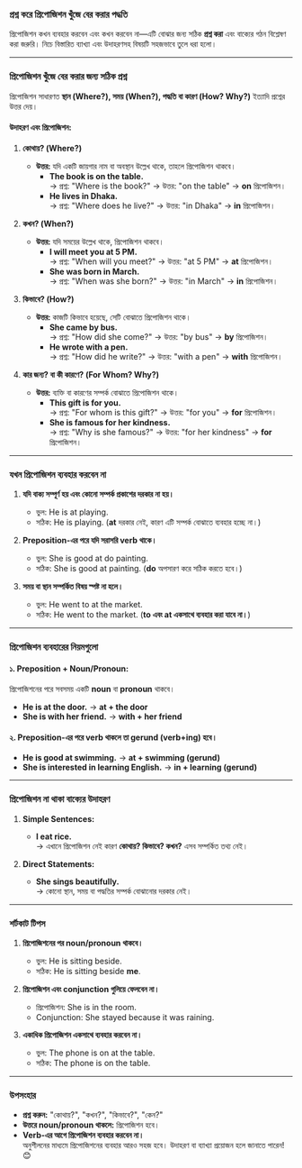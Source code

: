 ### **প্রশ্ন করে প্রিপোজিশন খুঁজে বের করার পদ্ধতি**
প্রিপোজিশন কখন ব্যবহার করবেন এবং কখন করবেন না—এটি বোঝার জন্য সঠিক **প্রশ্ন করা** এবং বাক্যের গঠন বিশ্লেষণ করা জরুরি। নিচে বিস্তারিত ব্যাখ্যা এবং উদাহরণসহ বিষয়টি সহজভাবে তুলে ধরা হলো।

---

### **প্রিপোজিশন খুঁজে বের করার জন্য সঠিক প্রশ্ন**
প্রিপোজিশন সাধারণত **স্থান (Where?), সময় (When?), পদ্ধতি বা কারণ (How? Why?)** ইত্যাদি প্রশ্নের উত্তর দেয়।  

#### উদাহরণ এবং প্রিপোজিশন:
1. **কোথায়? (Where?)**
   - **উত্তর:** যদি একটি জায়গার নাম বা অবস্থান উল্লেখ থাকে, তাহলে প্রিপোজিশন থাকবে।  
     - **The book is on the table.**  
       → প্রশ্ন: "Where is the book?" → উত্তর: "on the table" → **on** প্রিপোজিশন।  
     - **He lives in Dhaka.**  
       → প্রশ্ন: "Where does he live?" → উত্তর: "in Dhaka" → **in** প্রিপোজিশন।  

2. **কখন? (When?)**
   - **উত্তর:** যদি সময়ের উল্লেখ থাকে, প্রিপোজিশন থাকবে।  
     - **I will meet you at 5 PM.**  
       → প্রশ্ন: "When will you meet?" → উত্তর: "at 5 PM" → **at** প্রিপোজিশন।  
     - **She was born in March.**  
       → প্রশ্ন: "When was she born?" → উত্তর: "in March" → **in** প্রিপোজিশন।  

3. **কিভাবে? (How?)**  
   - **উত্তর:** কাজটি কিভাবে হয়েছে, সেটি বোঝাতে প্রিপোজিশন থাকে।  
     - **She came by bus.**  
       → প্রশ্ন: "How did she come?" → উত্তর: "by bus" → **by** প্রিপোজিশন।  
     - **He wrote with a pen.**  
       → প্রশ্ন: "How did he write?" → উত্তর: "with a pen" → **with** প্রিপোজিশন।  

4. **কার জন্য? বা কী কারণে? (For Whom? Why?)**
   - **উত্তর:** ব্যক্তি বা কারণের সম্পর্ক বোঝাতে প্রিপোজিশন থাকে।  
     - **This gift is for you.**  
       → প্রশ্ন: "For whom is this gift?" → উত্তর: "for you" → **for** প্রিপোজিশন।  
     - **She is famous for her kindness.**  
       → প্রশ্ন: "Why is she famous?" → উত্তর: "for her kindness" → **for** প্রিপোজিশন।  

---

### **যখন প্রিপোজিশন ব্যবহার করবেন না**
1. **যদি বাক্য সম্পূর্ণ হয় এবং কোনো সম্পর্ক প্রকাশের দরকার না হয়।**
   - ভুল: He is at playing.  
   - সঠিক: He is playing. (**at** দরকার নেই, কারণ এটি সম্পর্ক বোঝাতে ব্যবহার হচ্ছে না।)

2. **Preposition-এর পরে যদি সরাসরি verb থাকে।**  
   - ভুল: She is good at do painting.  
   - সঠিক: She is good at painting. (**do** অপসারণ করে সঠিক করতে হবে।)

3. **সময় বা স্থান সম্পর্কিত বিষয় স্পষ্ট না হলে।**
   - ভুল: He went to at the market.  
   - সঠিক: He went to the market. (**to এবং at একসাথে ব্যবহার করা যাবে না।**)

---

### **প্রিপোজিশন ব্যবহারের নিয়মগুলো**
#### ১. **Preposition + Noun/Pronoun:**  
   প্রিপোজিশনের পরে সবসময় একটি **noun** বা **pronoun** থাকবে।  
   - **He is at the door.** → **at + the door**  
   - **She is with her friend.** → **with + her friend**  

#### ২. **Preposition-এর পরে verb থাকলে তা gerund (verb+ing) হবে।**  
   - **He is good at swimming.** → **at + swimming (gerund)**  
   - **She is interested in learning English.** → **in + learning (gerund)**  

---

### **প্রিপোজিশন না থাকা বাক্যের উদাহরণ**
1. **Simple Sentences:**  
   - **I eat rice.**  
     → এখানে প্রিপোজিশন নেই কারণ **কোথায়? কিভাবে? কখন?** এসব সম্পর্কিত তথ্য নেই।  
   
2. **Direct Statements:**  
   - **She sings beautifully.**  
     → কোনো স্থান, সময় বা পদ্ধতির সম্পর্ক বোঝানোর দরকার নেই।  

---

### **শর্টকাট টিপস**
1. **প্রিপোজিশনের পর noun/pronoun থাকবে।**
   - ভুল: He is sitting beside.  
   - সঠিক: He is sitting beside **me**.  

2. **প্রিপোজিশন এবং conjunction গুলিয়ে ফেলবেন না।**
   - প্রিপোজিশন: She is in the room.  
   - Conjunction: She stayed because it was raining.  

3. **একাধিক প্রিপোজিশন একসাথে ব্যবহার করবেন না।**
   - ভুল: The phone is on at the table.  
   - সঠিক: The phone is on the table.  

---

### **উপসংহার**
- **প্রশ্ন করুন:** "কোথায়?", "কখন?", "কিভাবে?", "কেন?"  
- **উত্তরে noun/pronoun থাকলে:** প্রিপোজিশন হবে।  
- **Verb-এর আগে প্রিপোজিশন ব্যবহার করবেন না।**  
অনুশীলনের মাধ্যমে প্রিপোজিশনের ব্যবহার আরও সহজ হবে। উদাহরণ বা ব্যাখ্যা প্রয়োজন হলে জানাতে পারেন! 😊


